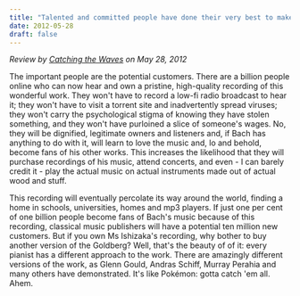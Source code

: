 ```yaml
---
title: "Talented and committed people have done their very best to make the best possible recording of a truly great piece of music - and then give it away for free"
date: 2012-05-28
draft: false
---
```

*Review by [Catching the Waves](https://soundthefreetrumpet.typepad.com/catching_the_waves/2012/05/the-tip-of-the-goldberg.html) on May 28, 2012*

The important people are the potential customers. There are a billion people online who can now hear and own a pristine, high-quality recording of this wonderful work. They won't have to record a low-fi radio broadcast to hear it; they won't have to visit a torrent site and inadvertently spread viruses; they won't carry the psychological stigma of knowing they have stolen something, and they won't have purloined a slice of someone's wages. No, they will be dignified, legitimate owners and listeners and, if Bach has anything to do with it, will learn to love the music and, lo and behold, become fans of his other works. This increases the likelihood that they will purchase recordings of his music, attend concerts, and even - I can barely credit it - play the actual music on actual instruments made out of actual wood and stuff.

This recording will eventually percolate its way around the world, finding a home in schools, universities, homes and mp3 players. If just one per cent of one billion people become fans of Bach's music because of this recording, classical music publishers will have a potential ten million new customers. But if you own Ms Ishizaka's recording, why bother to buy another version of the Goldberg? Well, that's the beauty of of it: every pianist has a different approach to the work. There are amazingly different versions of the work, as Glenn Gould, Andras Schiff, Murray Perahia and many others have demonstrated. It's like Pokémon: gotta catch 'em all. Ahem.


